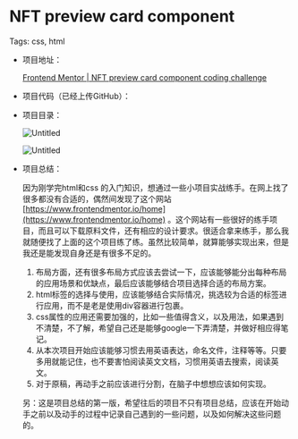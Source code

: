 # NFT preview card component

Tags: css, html

- 项目地址：
    
    [Frontend Mentor | NFT preview card component coding challenge](https://www.frontendmentor.io/challenges/nft-preview-card-component-SbdUL_w0U)
    
- 项目代码（已经上传GitHub）：

- 项目目录：
    
    ![Untitled](NFT%20preview%20card%20component%206caf8c7cf6384b21830758551307eba7/Untitled.png)
    
    ![Untitled](NFT%20preview%20card%20component%206caf8c7cf6384b21830758551307eba7/Untitled%201.png)
    
- 项目总结：
    
    因为刚学完html和css 的入门知识，想通过一些小项目实战练手。在网上找了很多都没有合适的，偶然间发现了这个网站[https://www.frontendmentor.io/home](https://www.frontendmentor.io/home) 。这个网站有一些很好的练手项目，而且可以下载原料文件，还有相应的设计要求。很适合拿来练手，那么我就随便找了上面的这个项目练了练。虽然比较简单，就算能够实现出来，但是我还是能发现自身还是有很多不足的。
    
    1. 布局方面，还有很多布局方式应该去尝试一下，应该能够能分出每种布局的应用场景和优缺点，最后应该能够结合项目选择合适的布局方案。
    2. html标签的选择与使用，应该能够结合实际情况，挑选较为合适的标签进行应用，而不是老是使用div容器进行包裹。
    3. css属性的应用还需要加强的，比如一些值得含义，以及用法，如果遇到不清楚，不了解，希望自己还是能够google一下弄清楚，并做好相应得笔记。
    4. 从本次项目开始应该能够习惯去用英语表达，命名文件，注释等等。只要多用就能记住，也不要害怕阅读英文文档，习惯用英语去搜索，阅读英文。
    5. 对于原稿，再动手之前应该进行分割，在脑子中想想应该如何实现。
    
    另：这是项目总结的第一版，希望往后的项目不只有项目总结，应该在开始动手之前以及动手的过程中记录自己遇到的一些问题，以及如何解决这些问题的。